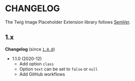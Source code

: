 # CHANGELOG

The Twig Image Placeholder Extension library follows [SemVer](http://semver.org/).

## 1.x

**Changelog** (since [`1.0.0`](https://github.com/ker0x/twig-image-placeholder-extension/compare/1.0.0...1.1.0))

- 1.1.0 (2020-12)
    - Add option `class`
    - Option `text` can be set to `false` or `null`
    - Add GitHub workflows

